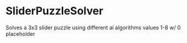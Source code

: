 # SliderPuzzleSolver
Solves a 3x3 slider puzzle using different ai algorithms values 1-8 w/ 0 placeholder
